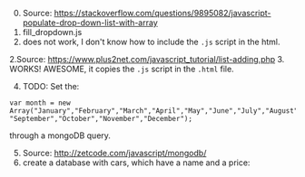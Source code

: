 0. Source: https://stackoverflow.com/questions/9895082/javascript-populate-drop-down-list-with-array
1. fill_dropdown.js
1. does not work, I don't know how to include the `.js` script in the html.

2.Source:
https://www.plus2net.com/javascript_tutorial/list-adding.php
3.  WORKS! AWESOME, it copies the `.js` script in the `.html` file.

4. TODO: Set the:
```
var month = new Array("January","February","March","April","May","June","July","August",
"September","October","November","December");
```
through a mongoDB query.


5. Source:
http://zetcode.com/javascript/mongodb/
6. create a database with cars, which have a name and a price:

